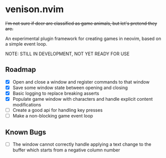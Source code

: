 # venison.nvim

~~I'm not sure if deer are classified as game animals, but let's pretend they are.~~

An experimental plugin framework for creating games in neovim, based on a simple event loop.

NOTE: STILL IN DEVELOPMENT, NOT YET READY FOR USE

## Roadmap
- [x] Open and close a window and register commands to that window
- [x] Save some window state between opening and closing
- [x] Basic logging to replace breaking asserts
- [x] Populate game window with characters and handle explicit content modifications
- [ ] Create a good api for handling key presses
- [ ] Make a non-blocking game event loop

## Known Bugs
- [ ] The window cannot correctly handle applying a text change to the buffer which starts from a negative column number
